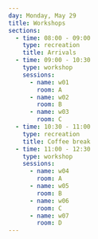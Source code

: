 ```yaml
---
day: Monday, May 29
title: Workshops
sections:
  - time: 08:00 - 09:00
    type: recreation
    title: Arrivals
  - time: 09:00 - 10:30
    type: workshop
    sessions:
      - name: w01
        room: A
      - name: w02
        room: B
      - name: w03
        room: C
  - time: 10:30 - 11:00
    type: recreation
    title: Coffee break
  - time: 11:00 - 12:30
    type: workshop
    sessions:
      - name: w04
        room: A
      - name: w05
        room: B
      - name: w06
        room: C
      - name: w07
        room: D
---
```

